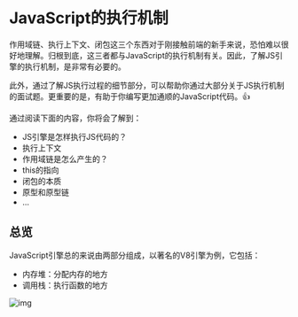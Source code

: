 # JavaScript的执行机制

作用域链、执行上下文、闭包这三个东西对于刚接触前端的新手来说，恐怕难以很好地理解。归根到底，这三者都与JavaScript的执行机制有关。因此，了解JS引擎的执行机制，是非常有必要的。

此外，通过了解JS执行过程的细节部分，可以帮助你通过大部分关于JS执行机制的面试题。更重要的是，有助于你编写更加通顺的JavaScript代码。:thumbsup:

通过阅读下面的内容，你将会了解到：
* JS引擎是怎样执行JS代码的？
* 执行上下文
* 作用域链是怎么产生的？
* this的指向
* 闭包的本质
* 原型和原型链
* ...

## 总览

JavaScript引擎总的来说由两部分组成，以著名的V8引擎为例，它包括：
* 内存堆：分配内存的地方
* 调用栈：执行函数的地方

![img](static/img/JavaScript的执行机制-图1.png')